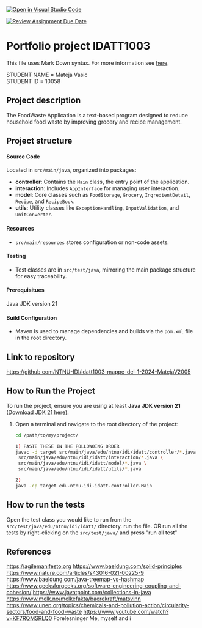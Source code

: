 [![Open in Visual Studio Code](https://classroom.github.com/assets/open-in-vscode-2e0aaae1b6195c2367325f4f02e2d04e9abb55f0b24a779b69b11b9e10269abc.svg)](https://classroom.github.com/online_ide?assignment_repo_id=16241018&assignment_repo_type=AssignmentRepo)

[![Review Assignment Due Date](https://classroom.github.com/assets/deadline-readme-button-22041afd0340ce965d47ae6ef1cefeee28c7c493a6346c4f15d667ab976d596c.svg)](https://classroom.github.com/a/INcAwgxk)
# Portfolio project IDATT1003
This file uses Mark Down syntax. For more information see [here](https://www.markdownguide.org/basic-syntax/).



STUDENT NAME = Mateja Vasic  
STUDENT ID = 10058

## Project description
The FoodWaste Application is a text-based program designed to reduce household food waste by improving grocery and recipe management.

## Project structure

#### Source Code
Located in `src/main/java`, organized into packages:
- **controller**: Contains the `Main` class, the entry point of the application.
- **interaction**: Includes `AppInterface` for managing user interaction.
- **model**: Core classes such as `FoodStorage`, `Grocery`, `IngredientDetail`, `Recipe`, and `RecipeBook`.
- **utils**: Utility classes like `ExceptionHandling`, `InputValidation`, and `UnitConverter`.

#### Resources
- `src/main/resources` stores configuration or non-code assets.

#### Testing
- Test classes are in `src/test/java`, mirroring the main package structure for easy traceability.

#### Prerequisitues
Java JDK version 21

#### Build Configuration
- Maven is used to manage dependencies and builds via the `pom.xml` file in the root directory.

## Link to repository
https://github.com/NTNU-IDI/idatt1003-mappe-del-1-2024-MatejaV2005



## How to Run the Project

To run the project, ensure you are using at least **Java JDK version 21** ([Download JDK 21 here](https://www.oracle.com/java/technologies/downloads/)).

1. Open a terminal and navigate to the root directory of the project:

   ```bash
   cd /path/to/my/project/

   1) PASTE THESE IN THE FOLLOWOING ORDER    
   javac -d target src/main/java/edu/ntnu/idi/idatt/controller/*.java \
    src/main/java/edu/ntnu/idi/idatt/interaction/*.java \
    src/main/java/edu/ntnu/idi/idatt/model/*.java \
    src/main/java/edu/ntnu/idi/idatt/utils/*.java

   2) 
   java -cp target edu.ntnu.idi.idatt.controller.Main


## How to run the tests
Open the test class you would like to run from the `src/test/java/edu/ntnu/idi/idatt/` directory.
run the file.
OR run all the tests by right-clicking on the `src/test/java/` and press "run all test"


## References
https://agilemanifesto.org
https://www.baeldung.com/solid-principles
https://www.nature.com/articles/s43016-021-00225-9
https://www.baeldung.com/java-treemap-vs-hashmap
https://www.geeksforgeeks.org/software-engineering-coupling-and-cohesion/
https://www.javatpoint.com/collections-in-java
https://www.melk.no/melkefakta/baerekraft/matsvinn
https://www.unep.org/topics/chemicals-and-pollution-action/circularity-sectors/food-and-food-waste
https://www.youtube.com/watch?v=KF7RQMSRLQ0
Forelesninger
Me, myself and i
